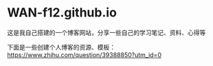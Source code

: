 # WAN-f12.github.io
这是我自己搭建的一个博客网站，分享一些自己的学习笔记、资料、心得等

下面是一些创建个人博客的资源、模板：
https://www.zhihu.com/question/39388850?utm_id=0
